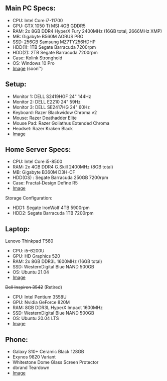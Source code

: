 ## Main PC Specs:
* CPU: Intel Core i7-11700
* GPU: GTX 1050 Ti MSI 4GB GDDR5
* RAM: 2x 8GB DDR4 HyperX Fury 2400MHz (16GB total, 2666MHz XMP)
* MB: Gigabyte B560M AORUS PRO
* SSD: 256GB Samsung MZ7TY256HDHP
* HDD(1): 1TB Segate Barracuda 7200rpm
* HDD(2): 2TB Segate Barracuda 7200rpm
* Case: Kolink Stronghold
* OS: Windows 10 Pro
* [Image](./assets/computerSetup/pc.jpg) (soon™)

## Setup:
* Monitor 1: DELL S2419HGF 24" 144Hz
* Monitor 2: DELL E2210 24" 59Hz
* Monitor 3: DELL SE2417HG 24" 60Hz
* Keyboard: Razer Blackwidow Chroma v2
* Mouse: Razer Deathadder Elite
* Mouse Pad: Razer Goliathus Extended Chroma
* Headset: Razer Kraken Black
* [Image](./assets/computerSetup/setup.jpg)


## Home Server Specs:
* CPU: Intel Core i5-8500
* RAM: 2x 4GB DDR4 G.Skill 2400MHz (8GB total)
* MB: Gigabyte B360M D3H-CF
* HDD(OS) : Segate Barracuda 250GB 7200rpm
* Case: Fractal-Design Define R5
* [Image](./assets/computerSetup/server.jpg)

Storage Configuration:
* HDD1: Segate IronWolf 4TB 5900rpm
* HDD2: Segate Barracuda 1TB 7200rpm


## Laptop:
Lenovo Thinkpad T560
* CPU: i5-6200U
* GPU: HD Graphics 520
* RAM: 2x 8GB DDR3L 1600MHz (16GB total)
* SSD: WesternDigital Blue NAND 500GB
* OS: Ubuntu 21.04
* [Image](./assets/computerSetup/laptop.jpg)

~~Dell Inspiron 3542~~ (Retired)
* CPU: Intel Pentium 3558U
* GPU: Nvidia GeForce 820M
* RAM: 8GB DDR3L HyperX Impact 1600MHz
* SSD: WesternDigital Blue NAND 500GB
* OS: Ubuntu 20.04 LTS
* [Image](./assets/computerSetup/laptop-dell.jpg)

## Phone:
* Galaxy S10+ Ceramic Black 128GB
* Exynos 9820 Variant
* Whitestone Dome Glass Screen Protector
* dbrand Teardown
* [Image](./assets/computerSetup/phone.jpg)